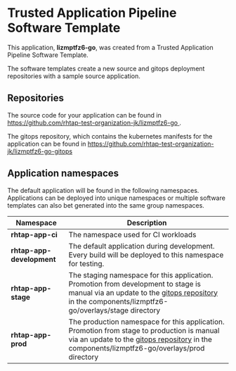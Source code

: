 # Trusted Application Pipeline Software Template

This application, **lizmptfz6-go**, was created from a Trusted Application Pipeline Software Template.

The software templates create a new source and gitops deployment repositories with a sample source application. 

## Repositories

The source code for your application can be found in [https://github.com/rhtap-test-organization-jk/lizmptfz6-go ](https://github.com/rhtap-test-organization-jk/lizmptfz6-go ).
 
The gitops repository, which contains the kubernetes manifests for the application can be found in 
[https://github.com/rhtap-test-organization-jk/lizmptfz6-go-gitops ](https://github.com/rhtap-test-organization-jk/lizmptfz6-go-gitops ) 

## Application namespaces 

The default application will be found in the following namespaces. Applications can be deployed into unique namespaces or multiple software templates can also bet generated into the same group namespaces.  

|  Namespace   |  Description   |  
| -------- | -------- |
| **rhtap-app-ci** | The namespace used for CI workloads |
| **rhtap-app-development** | The default application during development. Every build will be deployed to this namespace for testing. |
| **rhtap-app-stage** | The staging namespace for this application. Promotion from development to stage is manual via an update to the [gitops repository](https://github.com/rhtap-test-organization-jk/lizmptfz6-go-gitops ) in the components/lizmptfz6-go/overlays/stage directory |
| **rhtap-app-prod** | The production namespace for this application. Promotion from stage to production is manual via an update to the [gitops repository](https://github.com/rhtap-test-organization-jk/lizmptfz6-go-gitops ) in the components/lizmptfz6-go/overlays/prod directory |